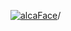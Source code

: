 [![alcaFace](https://camo.githubusercontent.com/2ee094c4af74cb0ec2e19388fccfb809837623e3/68747470733a2f2f7374617469632d63646e2e6a74766e772e6e65742f656d6f7469636f6e732f76312f3332383632362f312e30)](https://twitch.tv/Alca)/

<!--
# My "Popular" CodePens

<table>
	<tr>
		<th></th>
		<th>Title</th>
		<th>Last updated</th>
	</tr>
	<tr>
		<td><a href="https://codepen.io/Alca/pen/GRYzZZY" rel="nofollow"><img src="https://codepen.io/alca/pen/GRYzZZY/image/default.png" width="100" height="56.25"></a></td>
		<td><a href="https://codepen.io/Alca/pen/GRYzZZY" rel="nofollow">A Pen by Jacob Foster</a></td>
		<td>May 23, 2023</td>
	</tr>
	<tr>
		<td><a href="https://codepen.io/Alca/pen/abRPxNz" rel="nofollow"><img src="https://codepen.io/alca/pen/abRPxNz/image/default.png" width="100" height="56.25"></a></td>
		<td><a href="https://codepen.io/Alca/pen/abRPxNz" rel="nofollow">A Pen by Jacob Foster</a></td>
		<td>May 23, 2023</td>
	</tr>
	<tr>
		<td><a href="https://codepen.io/Alca/pen/PoyxMoQ" rel="nofollow"><img src="https://codepen.io/alca/pen/PoyxMoQ/image/default.png" width="100" height="56.25"></a></td>
		<td><a href="https://codepen.io/Alca/pen/PoyxMoQ" rel="nofollow">A Pen by Jacob Foster</a></td>
		<td>May 21, 2023</td>
	</tr>
	<tr>
		<td><a href="https://codepen.io/Alca/pen/yLRQWEX" rel="nofollow"><img src="https://codepen.io/alca/pen/yLRQWEX/image/default.png" width="100" height="56.25"></a></td>
		<td><a href="https://codepen.io/Alca/pen/yLRQWEX" rel="nofollow">A Pen by Jacob Foster</a></td>
		<td>May 21, 2023</td>
	</tr>
	<tr>
		<td><a href="https://codepen.io/Alca/pen/vYVVVMN" rel="nofollow"><img src="https://codepen.io/alca/pen/vYVVVMN/image/default.png" width="100" height="56.25"></a></td>
		<td><a href="https://codepen.io/Alca/pen/vYVVVMN" rel="nofollow">A Pen by Jacob Foster</a></td>
		<td>May 18, 2023</td>
	</tr>
	<tr>
		<td><a href="https://codepen.io/Alca/pen/poxZJWx" rel="nofollow"><img src="https://codepen.io/alca/pen/poxZJWx/image/default.png" width="100" height="56.25"></a></td>
		<td><a href="https://codepen.io/Alca/pen/poxZJWx" rel="nofollow">A Pen by Jacob Foster</a></td>
		<td>May 14, 2023</td>
	</tr>
	<tr>
		<td><a href="https://codepen.io/Alca/pen/abRKNdo" rel="nofollow"><img src="https://codepen.io/alca/pen/abRKNdo/image/default.png" width="100" height="56.25"></a></td>
		<td><a href="https://codepen.io/Alca/pen/abRKNdo" rel="nofollow">A Pen by Jacob Foster</a></td>
		<td>May 12, 2023</td>
	</tr>
	<tr>
		<td><a href="https://codepen.io/Alca/pen/MWPVLMe" rel="nofollow"><img src="https://codepen.io/alca/pen/MWPVLMe/image/default.png" width="100" height="56.25"></a></td>
		<td><a href="https://codepen.io/Alca/pen/MWPVLMe" rel="nofollow">A Pen by Jacob Foster</a></td>
		<td>May 10, 2023</td>
	</tr>
	<tr>
		<td><a href="https://codepen.io/Alca/pen/dygmMJd" rel="nofollow"><img src="https://codepen.io/alca/pen/dygmMJd/image/default.png" width="100" height="56.25"></a></td>
		<td><a href="https://codepen.io/Alca/pen/dygmMJd" rel="nofollow">A Pen by Jacob Foster</a></td>
		<td>May 9, 2023</td>
	</tr>
	<tr>
		<td><a href="https://codepen.io/Alca/pen/mdzXRKV" rel="nofollow"><img src="https://codepen.io/alca/pen/mdzXRKV/image/default.png" width="100" height="56.25"></a></td>
		<td><a href="https://codepen.io/Alca/pen/mdzXRKV" rel="nofollow">Twitch - Get Clip (Helix)</a></td>
		<td>May 7, 2023</td>
	</tr>
</table>

---

###### Last updated: Fri, 02 Jun 2023 05:01:26 GMT
-->
